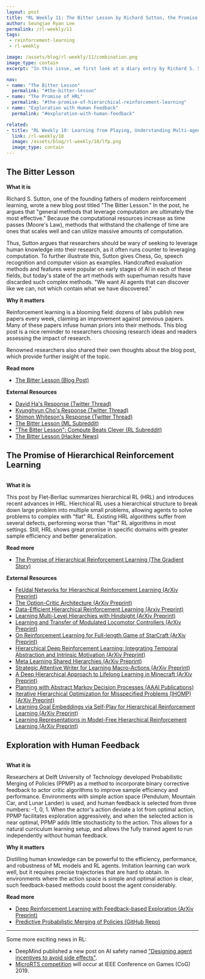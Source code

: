 ```yaml
---
layout: post
title: "RL Weekly 11: The Bitter Lesson by Richard Sutton, the Promise of Hierarchical RL, and Exploration with Human Feedback"
author: Seungjae Ryan Lee
permalink: /rl-weekly/11
tags:
 - reinforcement-learning
 - rl-weekly

image: /assets/blog/rl-weekly/11/combination.png
image_type: contain
excerpt: "In this issue, we first look at a diary entry by Richard S. Sutton (DeepMind, UAlberta) on Compute versus Clever. Then, we look at a post summarizing Hierarchical RL by Yannis Flet-Berliac (INRIA SequeL). Finally, we summarize a paper incorporating human feedback for exploration from Delft University of Technology."

nav:
- name: "The Bitter Lesson"
  permalink: "#the-bitter-lesson"
- name: "The Promise of HRL"
  permalink: "#the-promise-of-hierarchical-reinforcement-learning"
- name: "Exploration with Human Feedback"
  permalink: "#exploration-with-human-feedback"

related:
- title: "RL Weekly 10: Learning from Playing, Understanding Multi-agent Intelligence, and Navigating in Google Street View"
  link: /rl-weekly/10
  image: /assets/blog/rl-weekly/10/lfp.png
  image_type: contain
---
```



## The Bitter Lesson

**What it is**

Richard S. Sutton, one of the founding fathers of modern reinforcement learning, wrote a new blog post titled "The Bitter Lesson." In the post, he argues that
"general methods that leverage computation are ultimately the most effective." Because the computational resources increase as time passes (Moore's Law), methods that withstand the challenge of time are ones that scales well and can utilize massive amounts of computation.

Thus, Sutton argues that researchers should be wary of seeking to leverage human knowledge into their research, as it often runs counter to leveraging computation. To further illustrate this, Sutton gives Chess, Go, speech recognition and computer vision as examples. Handcrafted evaluation methods and features were popular on early stages of AI in each of these fields, but today's state of the art methods with superhuman results have discarded such complex methods. "We want AI agents that can discover like we can, not which contain what we have discovered."

**Why it matters**

Reinforcement learning is a blooming field: dozens of labs publish new papers every week, claiming an improvement against previous papers. Many of these papers infuse human priors into their methods. This blog post is a nice reminder to researchers choosing research ideas and readers assessing the impact of research.
 
Renowned researchers also shared their own thoughts about the blog post, which provide further insight of the topic.

**Read more**

- [The Bitter Lesson (Blog Post)](http://www.incompleteideas.net/IncIdeas/BitterLesson.html)

**External Resources**

- [David Ha's Response (Twitter Thread)](https://twitter.com/hardmaru/status/1107158803957469184)
- [Kyunghyun Cho's Response (Twitter Thread)](https://twitter.com/kchonyc/status/1106893894560768001)
- [Shimon Whiteson's Response (Twitter Thread)](https://twitter.com/shimon8282/status/1106534178676506624)
- [The Bitter Lesson (ML Subreddit)](https://www.reddit.com/r/MachineLearning/comments/b179cs/d_the_bitter_lesson/)
- ["The Bitter Lesson": Compute Beats Clever (RL Subreddit)](https://www.reddit.com/r/reinforcementlearning/comments/b16pd4/the_bitter_lesson_compute_beats_clever_rich/)
- [The Bitter Lesson (Hacker News)](https://news.ycombinator.com/item?id=19393432)



## The Promise of Hierarchical Reinforcement Learning

<div class="w80" style="margin: 10px auto;">
  <img src="{{ absolute_url }}/assets/blog/rl-weekly/11/beef.png" alt="">
</div>

**What it is**

This post by Flet-Berliac summarizes hierarchical RL (HRL) and introduces recent advances in HRL. Hierchical RL uses a hierarchical structure to break down large problem into multiple small problems, allowing agents to solve problems to complex with "flat" RL. Existing HRL algorithms suffer from several defects, performing worse than "flat" RL algorithms in most settings. Still, HRL shows great promise in specific domains with greater sample efficiency and better generalization.

**Read more**

- [The Promise of Hierarchical Reinforcement Learning (The Gradient Story)](https://thegradient.pub/the-promise-of-hierarchical-reinforcement-learning/)

**External Resources**

- [FeUdal Networks for Hierarchical Reinforcement Learning (ArXiv Preprint)](https://arxiv.org/abs/1703.01161)
- [The Option-Critic Architecture (ArXiv Preprint)](https://arxiv.org/abs/1609.05140)
- [Data-Efficient Hierarchical Reinforcement Learning (Arxiv Preprint)](https://arxiv.org/abs/1805.08296)
- [Learning Multi-Level Hierarchies with Hindsight (ArXiv Preprint)](https://arxiv.org/abs/1712.00948)
- [Learning and Transfer of Modulated Locomotor Controllers (ArXiv Preprint)](https://arxiv.org/abs/1610.05182)
- [On Reinforcement Learning for Full-length Game of StarCraft (ArXiv Preprint)](https://arxiv.org/abs/1809.09095)
- [Hierarchical Deep Reinforcement Learning: Integrating Temporal Abstraction and Intrinsic Motivation (ArXiv Preprint)](https://arxiv.org/abs/1604.06057)
- [Meta Learning Shared Hierarchies (ArXiv Preprint)](https://arxiv.org/abs/1710.09767)
- [Strategic Attentive Writer for Learning Macro-Actions (ArXiv Preprint)](https://arxiv.org/abs/1606.04695)
- [A Deep Hierarchical Approach to Lifelong Learning in Minecraft (ArXiv Preprint)](https://arxiv.org/abs/1604.07255)
- [Planning with Abstract Markov Decision Processes (AAAI Publications)](https://aaai.org/ocs/index.php/ICAPS/ICAPS17/paper/view/15759)
- [Iterative Hierarchical Optimization for Misspecified Problems (IHOMP) (ArXiv Preprint)](https://arxiv.org/abs/1602.03348)
- [Learning Goal Embeddings via Self-Play for Hierarchical Reinforcement Learning (ArXiv Preprint)](https://arxiv.org/abs/1811.09083)
- [Learning Representations in Model-Free Hierarchical Reinforcement Learning (ArXiv Preprint)](https://arxiv.org/abs/1810.10096)


## Exploration with Human Feedback

<div class="w80" style="margin: 10px auto;">
  <img src="{{ absolute_url }}/assets/blog/rl-weekly/11/combination.png" alt="">
</div>

**What it is**

Researchers at Delft University of Technology developed Probabilistic Merging of Policies (PPMP) as a method to incorporate binary corrective feedback to actor critic algorithms to improve sample efficiency and performance. Environments with simple action space (Pendulum, Mountain Car, and Lunar Lander) is used, and human feedback is selected from three numbers: -1, 0, 1. When the actor's action deviate a lot from optimal action, PPMP facilitates exploration aggressively, and when the selected action is near optimal, PPMP adds little stochasticity to the action. This allows for a natural curriculum learning setup, and allows the fully trained agent to run independently without human feedback.

**Why it matters**

Distilling human knowledge can be powerful to the efficiency, performance, and robustness of ML models and RL agents. Imitation learning can work well, but it requires precise trajectories that are hard to obtain. In environments where the action space is simple and optimal action is clear, such feedback-based methods could boost the agent considerably.

**Read more**

- [Deep Reinforcement Learning with Feedback-based Exploration (ArXiv Preprint)](https://arxiv.org/abs/1903.06151)
- [Predictive Probabilistic Merging of Policies (GitHub Repo)](https://github.com/janscholten/ppmp)

---

Some more exciting news in RL:

- DeepMind published a new post on AI safety named ["Designing agent incentives to avoid side effects"](https://medium.com/@deepmindsafetyresearch/designing-agent-incentives-to-avoid-side-effects-e1ac80ea6107).
- [MicroRTS competition](https://sites.google.com/site/micrortsaicompetition/) will occur at IEEE Conference on Games (CoG) 2019.
